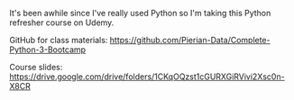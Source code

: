 It's been awhile since I've really used Python so I'm taking this Python refresher course on Udemy.

GitHub for class materials: https://github.com/Pierian-Data/Complete-Python-3-Bootcamp

Course slides: https://drive.google.com/drive/folders/1CKqOQzst1cGURXGiRVivi2Xsc0n-X8CR

